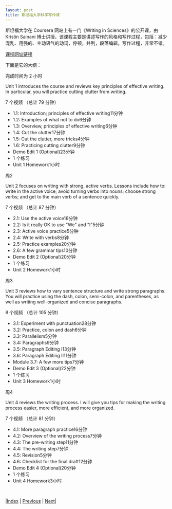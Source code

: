 ```yaml
---
layout: post
title: 斯坦福大学科学写作课
---
```


斯坦福大学在 Coursera 网站上有一门《Writing in Sciences》的公开课，由 Kristin Sainani 博士讲授。该课程主要是讲述写作的风格和写作过程，包括：减少混乱、用强的、主动语气的动词，停顿，并列，段落编辑，写作过程，非常不错。

[课程网址链接](https://www.coursera.org/learn/sciwrite#syllabus)

下面是它的大纲：

完成时间为 2 小时

Unit 1 introduces the course and reviews key principles of effective writing. In particular, you will practice cutting clutter from writing.

7 个视频 （总计 79 分钟）
- 1.1: Introduction; principles of effective writing11分钟
- 1.2: Examples of what not to do6分钟
- 1.3: Overview, principles of effective writing6分钟
- 1.4: Cut the clutter17分钟
- 1.5: Cut the clutter, more tricks4分钟
- 1.6: Practicing cutting clutter9分钟
- Demo Edit 1 (Optional)23分钟
- 1 个练习
- Unit 1 Homework1小时

周2

Unit 2 focuses on writing with strong, active verbs. Lessons include how to: write in the active voice; avoid turning verbs into nouns; choose strong verbs; and get to the main verb of a sentence quickly.

7 个视频 （总计 87 分钟）
- 2.1: Use the active voice16分钟
- 2.2: Is it really OK to use "We" and "I"5分钟
- 2.3: Active voice practice5分钟
- 2.4: Write with verbs8分钟
- 2.5: Practice examples20分钟
- 2.6: A few grammar tips10分钟
- Demo Edit 2 (Optional)20分钟
- 1 个练习
- Unit 2 Homework1小时

周3

Unit 3 reviews how to vary sentence structure and write strong paragraphs. You will practice using the dash, colon, semi-colon, and parentheses, as well as writing well-organized and concise paragraphs.

8 个视频 （总计 105 分钟）
- 3.1: Experiment with punctuation28分钟
- 3.2: Practice, colon and dash6分钟
- 3.3: Parallelism5分钟
- 3.4: Paragraphs9分钟
- 3.5: Paragraph Editing I13分钟
- 3.6: Paragraph Editing II11分钟
- Module 3.7: A few more tips7分钟
- Demo Edit 3 (Optional)22分钟
- 1 个练习
- Unit 3 Homework1小时

周4

Unit 4 reviews the writing process. I will give you tips for making the writing process easier, more efficient, and more organized.

7 个视频 （总计 81 分钟）
- 4.1: More paragraph practice16分钟
- 4.2: Overview of the writing process7分钟
- 4.3: The pre-writing step11分钟
- 4.4: The writing step7分钟
- 4.5: Revision5分钟
- 4.6: Checklist for the final draft12分钟
- Demo Edit 4 (Optional)20分钟
- 1 个练习
- Unit 4 Homework3小时

<br/>

|[Index](../../) | [Previous](2-14-donot) | [Next](4-0-emprical)|
